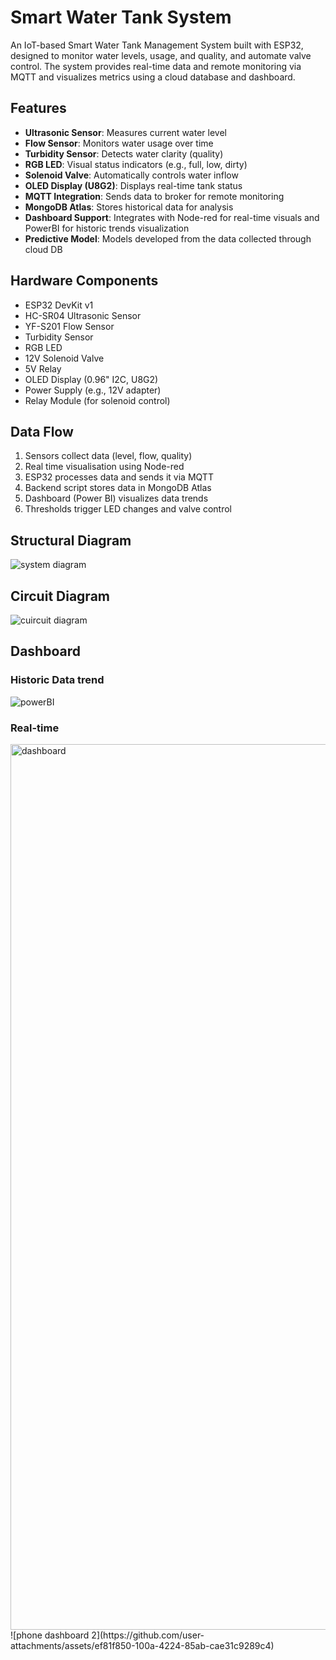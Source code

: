 # Smart Water Tank System

An IoT-based Smart Water Tank Management System built with ESP32, designed to monitor water levels, usage, and quality, and automate valve control. The system provides real-time data and remote monitoring via MQTT and visualizes metrics using a cloud database and dashboard.


## Features

- **Ultrasonic Sensor**: Measures current water level
- **Flow Sensor**: Monitors water usage over time
- **Turbidity Sensor**: Detects water clarity (quality)
- **RGB LED**: Visual status indicators (e.g., full, low, dirty)
- **Solenoid Valve**: Automatically controls water inflow
- **OLED Display (U8G2)**: Displays real-time tank status
- **MQTT Integration**: Sends data to broker for remote monitoring
- **MongoDB Atlas**: Stores historical data for analysis
- **Dashboard Support**: Integrates with Node-red for real-time visuals and PowerBI for historic trends visualization
- **Predictive Model**: Models developed from the data collected through cloud DB


## Hardware Components

- ESP32 DevKit v1
- HC-SR04 Ultrasonic Sensor
- YF-S201 Flow Sensor
- Turbidity Sensor
- RGB LED
- 12V Solenoid Valve
- 5V Relay
- OLED Display (0.96" I2C, U8G2)
- Power Supply (e.g., 12V adapter)
- Relay Module (for solenoid control)


## Data Flow

1. Sensors collect data (level, flow, quality)
2. Real time visualisation using Node-red
3. ESP32 processes data and sends it via MQTT
4. Backend script stores data in MongoDB Atlas
5. Dashboard (Power BI) visualizes data trends
6. Thresholds trigger LED changes and valve control

## Structural Diagram
![system diagram](https://github.com/user-attachments/assets/95a942e9-0259-498c-b8b3-a697da1072e2)

## Circuit Diagram 
![cuircuit diagram](https://github.com/user-attachments/assets/b92691dc-af7c-44b3-ac2e-ab8ad7c17f86)

## Dashboard

### Historic Data trend
![powerBI](https://github.com/user-attachments/assets/a3a1897a-04ce-40c9-9458-7a6560882acc)

### Real-time
<img width="1417" alt="dashboard" src="https://github.com/user-attachments/assets/36434c5a-a939-4ad8-b55b-46ec7f687feb" />
![phone dashboard 2](https://github.com/user-attachments/assets/ef81f850-100a-4224-85ab-cae31c9289c4)
